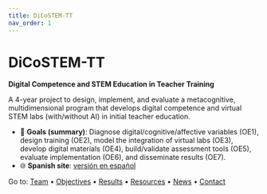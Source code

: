 ```yaml
---
title: DiCoSTEM-TT
nav_order: 1
---
```


# DiCoSTEM-TT
**Digital Competence and STEM Education in Teacher Training**

A 4-year project to design, implement, and evaluate a metacognitive, multidimensional program that develops digital competence and virtual STEM labs (with/without AI) in initial teacher education.

- 🔎 **Goals (summary)**: Diagnose digital/cognitive/affective variables (OE1), design training (OE2), model the integration of virtual labs (OE3), develop digital materials (OE4), build/validate assessment tools (OE5), evaluate implementation (OE6), and disseminate results (OE7).
- 🌐 **Spanish site**: [versión en español](/es/)

Go to: [Team](/team/) • [Objectives](/objectives/) • [Results](/results/) • [Resources](/resources/) • [News](/news/) • [Contact](/contact/)